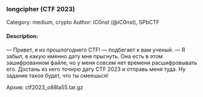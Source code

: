 ### longcipher (CTF 2023)

Category: medium, crypto
Author: iC0nst (@iC0nst), SPbCTF

#### Description:

— Привет, я из прошлогоднего CTF! — подбегает к вам ученый. — Я забыл, в какую именно дату мне прыгнуть. Она есть в этом зашифрованном файле, но у меня совсем нет времени расшифровывать его. Достань из него точную дату CTF 2023 и отправь меня туда. Ну задание такое будет, что ты смеешься!

Архив: ctf2023_o88la55.tar.gz